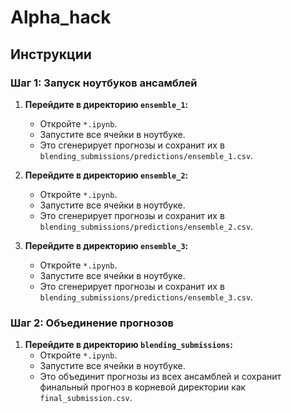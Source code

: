 # Alpha_hack

## Инструкции

### Шаг 1: Запуск ноутбуков ансамблей

1. **Перейдите в директорию `ensemble_1`:**
   - Откройте `*.ipynb`.
   - Запустите все ячейки в ноутбуке.
   - Это сгенерирует прогнозы и сохранит их в `blending_submissions/predictions/ensemble_1.csv`.

2. **Перейдите в директорию `ensemble_2`:**
   - Откройте `*.ipynb`.
   - Запустите все ячейки в ноутбуке.
   - Это сгенерирует прогнозы и сохранит их в `blending_submissions/predictions/ensemble_2.csv`.

3. **Перейдите в директорию `ensemble_3`:**
   - Откройте `*.ipynb`.
   - Запустите все ячейки в ноутбуке.
   - Это сгенерирует прогнозы и сохранит их в `blending_submissions/predictions/ensemble_3.csv`.

### Шаг 2: Объединение прогнозов

1. **Перейдите в директорию `blending_submissions`:**
   - Откройте `*.ipynb`.
   - Запустите все ячейки в ноутбуке.
   - Это объединит прогнозы из всех ансамблей и сохранит финальный прогноз в корневой директории как `final_submission.csv`.